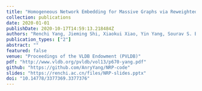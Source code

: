 ```yaml
---
title: "Homogeneous Network Embedding for Massive Graphs via Reweighted Personalized PageRank"
collection: publications
date: 2020-01-01
publishDate: 2020-10-17T14:59:13.218484Z
authors: "Renchi Yang, Jieming Shi, Xiaokui Xiao, Yin Yang, Sourav S. Bhowmick"
publication_types: ["2"]
abstract: ""
featured: false
venue: "Proceedings of the VLDB Endowment (PVLDB)"
pdf: "http://www.vldb.org/pvldb/vol13/p670-yang.pdf"
github: "https://github.com/AnryYang/NRP-code"
slides: "https://renchi.ac.cn/files/NRP-slides.pptx"
doi: "10.14778/3377369.3377376"
---
```

